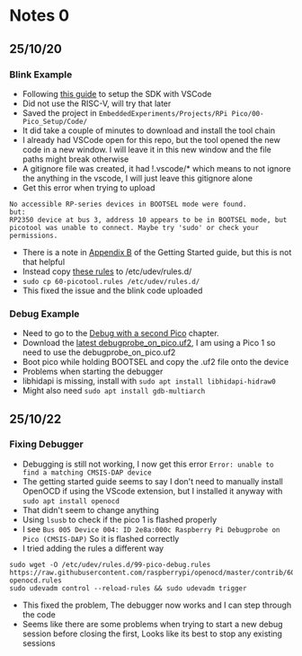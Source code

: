 # Notes 0

## 25/10/20

### Blink Example

- Following [this guide](https://datasheets.raspberrypi.com/pico/getting-started-with-pico.pdf) to setup the SDK with VSCode
- Did not use the RISC-V, will try that later
- Saved the project in `EmbeddedExperiments/Projects/RPi Pico/00-Pico_Setup/Code/`
- It did take a couple of minutes to download and install the tool chain
- I already had VSCode open for this repo, but the tool opened the new code in a new window. I will leave it in this new window and the file paths might break otherwise
- A gitignore file was created, it had !.vscode/* which means to not ignore the anything in the vscode, I will just leave this gitignore alone 
- Get this error when trying to upload
``` 
No accessible RP-series devices in BOOTSEL mode were found.
but:
RP2350 device at bus 3, address 10 appears to be in BOOTSEL mode, but picotool was unable to connect. Maybe try 'sudo' or check your permissions.
```
- There is a note in [Appendix B](https://datasheets.raspberrypi.com/pico/getting-started-with-pico.pdf#%5B%7B%22num%22%3A27%2C%22gen%22%3A0%7D%2C%7B%22name%22%3A%22XYZ%22%7D%2C115%2C841.89%2Cnull%5D) of the Getting Started guide, but this is not that helpful
- Instead copy [these rules](https://github.com/raspberrypi/picotool/blob/master/udev/60-picotool.rules) to /etc/udev/rules.d/ 
- `sudo cp 60-picotool.rules /etc/udev/rules.d/`
- This fixed the issue and the blink code uploaded 

### Debug Example
- Need to go to the [Debug with a second Pico](https://datasheets.raspberrypi.com/pico/getting-started-with-pico.pdf#debug-probe-with-pico-series) chapter.
- Download the [latest debugprobe_on_pico.uf2](https://github.com/raspberrypi/debugprobe/releases/latest), I am using a Pico 1 so need to use the debugprobe_on_pico.uf2 
- Boot pico while holding BOOTSEL and copy the .uf2 file onto the device
- Problems when starting the debugger
- libhidapi is missing, install with `sudo apt install libhidapi-hidraw0`
- Might also need `sudo apt install gdb-multiarch` 

## 25/10/22
### Fixing Debugger
- Debugging is still not working, I now get this error `Error: unable to find a matching CMSIS-DAP device`
- The getting started guide seems to say I don't need to manually install OpenOCD if using the VScode extension, but I installed it anyway with `sudo apt install openocd`
- That didn't seem to change anything
- Using `lsusb` to check if the pico 1 is flashed properly
- I see `Bus 005 Device 004: ID 2e8a:000c Raspberry Pi Debugprobe on Pico (CMSIS-DAP)` So it is flashed correctly
- I tried adding the rules a different way
```
sudo wget -O /etc/udev/rules.d/99-pico-debug.rules https://raw.githubusercontent.com/raspberrypi/openocd/master/contrib/60-openocd.rules
sudo udevadm control --reload-rules && sudo udevadm trigger
```
- This fixed the problem, The debugger now works and I can step through the code
- Seems like there are some problems when trying to start a new debug session before closing the first, Looks like its best to stop any existing sessions
